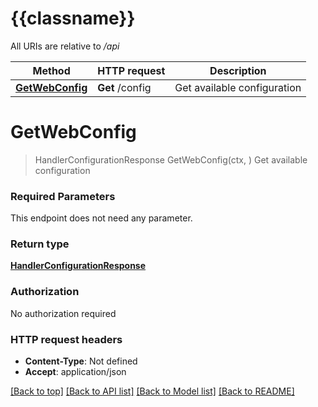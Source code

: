 # {{classname}}

All URIs are relative to */api*

Method | HTTP request | Description
------------- | ------------- | -------------
[**GetWebConfig**](ConfigApi.md#GetWebConfig) | **Get** /config | Get available configuration

# **GetWebConfig**
> HandlerConfigurationResponse GetWebConfig(ctx, )
Get available configuration

### Required Parameters
This endpoint does not need any parameter.

### Return type

[**HandlerConfigurationResponse**](handler.ConfigurationResponse.md)

### Authorization

No authorization required

### HTTP request headers

 - **Content-Type**: Not defined
 - **Accept**: application/json

[[Back to top]](#) [[Back to API list]](../README.md#documentation-for-api-endpoints) [[Back to Model list]](../README.md#documentation-for-models) [[Back to README]](../README.md)

